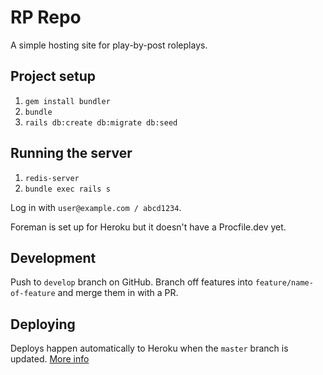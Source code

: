 # RP Repo

A simple hosting site for play-by-post roleplays.

## Project setup

1. `gem install bundler`
1. `bundle`
1. `rails db:create db:migrate db:seed`

## Running the server

1. `redis-server`
2. `bundle exec rails s`

Log in with `user@example.com / abcd1234`.

Foreman is set up for Heroku but it doesn't have a Procfile.dev yet.

## Development
Push to `develop` branch on GitHub. Branch off features into `feature/name-of-feature` and merge them in with a PR.

## Deploying

Deploys happen automatically to Heroku when the `master` branch is updated. [More info](https://dashboard.heroku.com/apps/rp-repo/deploy/github)
